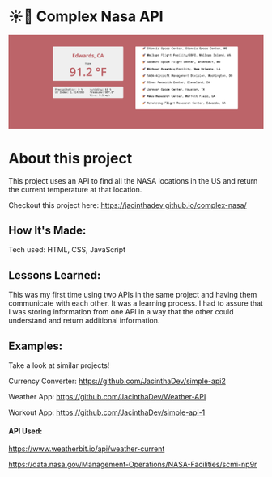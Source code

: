 # ☀️🚀 Complex Nasa API

<img width="1421" alt="complex-nasa " src="/img/complex-nasa.png">

# About this project
This project uses an API to find all the NASA locations in the US and return the current temperature at that location.

Checkout this project here: https://jacinthadev.github.io/complex-nasa/

## How It's Made:
Tech used: HTML, CSS, JavaScript


## Lessons Learned:
This was my first time using two APIs in the same project and having them communicate with each other. It was a learning process. I had to assure that I was storing information from one API in a way that the other could understand and return additional information.

## Examples:
Take a look at similar projects!

Currency Converter: https://github.com/JacinthaDev/simple-api2

Weather App: https://github.com/JacinthaDev/Weather-API

Workout App: https://github.com/JacinthaDev/simple-api-1

#### API Used:

https://www.weatherbit.io/api/weather-current

https://data.nasa.gov/Management-Operations/NASA-Facilities/scmi-np9r
